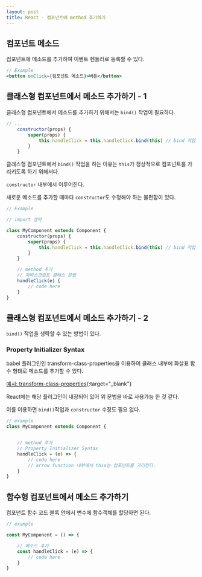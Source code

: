```yaml
---
layout: post 
title: React - 컴포넌트에 method 추가하기
---
```


## 컴포넌트 메소드

컴포넌트에 메소드를 추가하여 이벤트 헨들러로 등록할 수 있다.

```jsx
// Example
<button onClick={컴포넌트 메소드}>버튼</button>

```

## 클래스형 컴포넌트에서 메소드 추가하기 - 1

클래스형 컴포넌트에서 메소드를 추가하기 위해서는 `bind()` 작업이 필요하다.

```jsx
// ...
    constructor(props) {
        super(props) {
            this.handleClick = this.handleClick.bind(this) // bind 작업
        }
    }
``` 

클래스형 컴포넌트에서 `bind()` 작업을 하는 이유는 `this`가 정상적으로 컴포넌트를 가리키도록 하기 위해서다.

`constructor` 내부에서 이루어진다.

새로운 메소드를 추가할 때마다 `constructor`도 수정해야 하는 불편함이 있다.

```jsx
// Example

// import 생략

class MyComponent extends Component {
    constructor(props) {
        super(props) {
            this.handleClick = this.handleClick.bind(this) // bind 작업
        }
    }

    // method 추가
    // 자바스크립트 클래스 문법
    handleClick(e) {
        // code here
    }    
} 

```

## 클래스형 컴포넌트에서 메소드 추가하기 - 2

`bind()` 작업을 생략할 수 있는 방법이 있다.

### Property Initializer Syntax

babel 플러그인인 transform-class-properties을 이용하여 클래스 내부에 화살표 함수 형태로 메소드를 추가할 수 있다.

[예시: transform-class-properties](https://www.npmjs.com/package/babel-plugin-transform-class-properties#example){:target="_blank"}

React에는 해당 플러그인이 내장되어 있어 위 문법을 바로 사용가능 한 것 같다.

이를 이용하면 `bind()`작업과 `constructor` 수정도 필요 없다.

```jsx
// example
class MyComponent extends Component {


    // method 추가
    // Property Initializer Syntax
    handleClick = (e) => {
        // code here
        // arrow function 내부에서 this는 컴포넌트를 가리킨다.
    }
} 
```

## 함수형 컴포넌트에서 메소드 추가하기

컴포넌트 함수 코드 블록 안에서 변수에 함수객체를 할당하면 된다.

```jsx
// example

const MyComponent = () => {

    // 메소드 추가
    const handleClick = (e) => {
        // code here
    }
}
```
